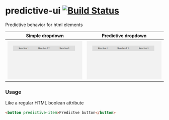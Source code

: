 # predictive-ui [![Build Status](https://travis-ci.org/prozoroff/predictive-ui.svg?branch=master)](https://travis-ci.org/prozoroff/predictive-ui)
Predictive behavior for html elements

| Simple dropdown | Predictive dropdown |
|:-:|:-:|
| ![](./images/simple_dropdown.gif)  | ![](./images/predictive_dropdown.gif) |

### Usage

Like a regular HTML boolean attribute

```html
<button predictive-item>Predictve button</button>
```
